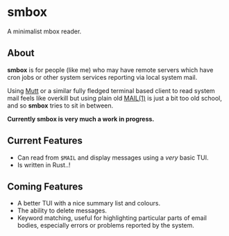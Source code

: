# smbox

A minimalist mbox reader.

## About

**smbox** is for people (like me) who may have remote servers which have cron jobs or other system
services reporting via local system mail.

Using [Mutt](http://www.mutt.org/) or a similar fully fledged terminal based client to read system
mail feels like overkill but using plain old [MAIL(1)](https://linux.die.net/man/1/mail) is just a
bit too old school, and so **smbox** tries to sit in between.

**Currently smbox is very much a work in progress.**

## Current Features

  * Can read from `$MAIL` and display messages using a _very_ basic TUI.
  * Is written in Rust..!

## Coming Features
  * A better TUI with a nice summary list and colours.
  * The ability to delete messages.
  * Keyword matching, useful for highlighting particular parts of email bodies, especially errors or
    problems reported by the system.

